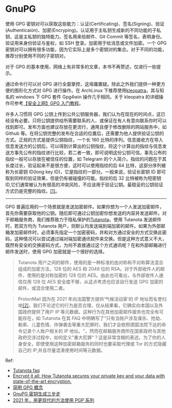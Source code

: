 # GnuPG

使用 GPG 密钥对可以获取这些能力：认证(Certificating)、签名(Signing)、验证(Authenticaion)、加密(Encryping)。认证用于主私钥生成新的不同功能的子私钥，这是主私钥的独特能力。签名用来给邮件、Git Commit 等签名，表明身份。验证用来身份验证与鉴权，如 SSH 登录。加密用于给消息或文件加密。一个 GPG 密钥对可以拥有很多功能，因为它实际上是多个密钥对的集合。对于不同的功能，推荐分别使用不同的子密钥对。

对于 GPG 的基本使用，网络上有非常多的文章，本书不再赘述，仅进行一些提示。

通过命令行可以对 GPG 进行全面掌控，这毋庸置疑。除此之外我们提供一种更方便的图形化方式对 GPG 进行操作。在 ArchLinux 下推荐使用[kleopatra](https://archlinux.org/packages/extra/x86_64/kleopatra/)。其与知名的 windows 下 GPG 套件 Gpg4win 操作几乎相同。关于 kleopatra 的详细操作可参考[【安全上网】GPG 入门教程](https://pincong.rocks/article/11717)。

许多人习惯将 GPG 公钥上传到公共公钥服务器，我们认为在现在的时间点，这已经没有必要。只将公钥提供给所需要联系的人、或保证在有人有意向联系你时可以找到即可。发布方面也建议存放在更流行，通用且便于修改删除的网站服务中，如 Github 等。在将公钥完整的发布在合适的位置后，还需要为他人提供验证公钥的方式。正规的方式是提供公钥指纹，一个长 160 比特的序列。信息接收方在导入信息发送方的公钥后，可以得到计算出的公钥指纹，将这个计算出的指纹与信息发送方事先公布的指纹进行比较，若二者一致，即可说明这份公钥可信。事先公布的指纹一般可以存放在被信任的位置，如 Telegram 的个人简介。指纹的问题在于其长度过长，验证起来不是很方便，这时可以使用指纹的后 64 比特，这部分序列被称为长密钥 ID(long key ID)，它是指纹的一部分。一般来说，验证长密钥 ID 即可取到同样的验证效果，但是仍有被碰撞的可能。指纹的后 32 比特被称为短密钥 ID,它们通常被认为有很高的冲突风险，不应该用于验证公钥。最稳妥的公钥验证方式仍是完整的指纹。[[1]](https://superuser.com/questions/769452/what-is-a-openpgp-gnupg-key-id)。

---

GPG 普遍应用的一个场景就是发送加密邮件。如果你想为一个人发送加密邮件，首先你需要获取他的公钥。随后即可通过公钥加密你想发送的内容并发送邮件。对于邮箱服务商，我们推荐致力于隐私保护的[Tutanota](https://tutanota.com/)。使用 Tutanota 发送邮件时，若双方均为 Tutanota 用户，则默认均发送端到端加密的邮件。如果为外部邮箱发加密邮件时，必须事先指定一个加密密码，并和对方通过安全的方式交换此密码，这种情况可以尝试通过端对端加密通讯软件来交换。但是这种方式意义不大，既然有安全的交换密码方式，为何不直接通过这个方式通讯呢？在和外部邮箱进行邮件发送时，使用 GPG 加密就是一个很好的选择。

> Tutanota 用户之间的邮件，使用的是一种标准的由对称和不对称算法混合组成的加密方法，128 位的 AES 和 2048 位的 RSA。对于外部收件人的邮件，使用的是对称加密的 128 位的 AES。由此也可看出，与外部收件人通信仅用 128 位 AES 安全度不够，从这点考虑也应该自行发送 GPG 加密的邮件，或混合使用二者。

> ProtonMail 因为在 2021 年向法国警方提供‘气候活动家’的 IP 地址而名誉扫地[[2]](https://zh.wikipedia.org/wiki/ProtonMail#%E9%81%B5%E5%AE%88%E7%91%9E%E5%A3%AB%E6%B3%95%E9%99%A2%E5%91%BD%E4%BB%A4%E5%92%8CIP%E8%AE%B0%E5%BD%95)，我们不论述它的行为是否合理，仅从结果看，它确实向本国以及外国政府提供了用户 IP 等元数据。这种行为在其他加密邮件服务也完全有可能存在，如 Tutanota 在其 FAQ 中明确写了"只有当账户涉及谋杀、抢劫、勒索、儿童色情、炸弹袭击等重大犯罪时，我们才会依照德国法院下达的命令记录个人账户相关的 IP 地址。"，然而在邮箱服务商所在国家政府与其他政府交涉过程中，如何定义"重大犯罪"？这是非常含糊的表述。为了你的人身安全，即使使用这种加密邮箱服务的同时也要采取代理或 Tor 的方式隐藏自己的 IP,并且尽量混淆使用时间等元数据。

Ref:

- [Tutanota faq](https://tutanota.com/faq/#0)
- [Encrypt it all: How Tutanota secures your private key and your data with state-of-the-art encryption.](https://tutanota.com/blog/posts/innovative-encryption/)
- [简明 GPG 概念](https://zhuanlan.zhihu.com/p/137801979)
- [GnuPG 密钥生成三步走](https://lab.jinkan.org/2020/04/30/gnupg-in-three-steps/)
- [2021 年，用更现代的方法使用 PGP 系列](https://ulyc.github.io/2021/01/13/2021%E5%B9%B4-%E7%94%A8%E6%9B%B4%E7%8E%B0%E4%BB%A3%E7%9A%84%E6%96%B9%E6%B3%95%E4%BD%BF%E7%94%A8PGP-%E4%B8%8A/)
